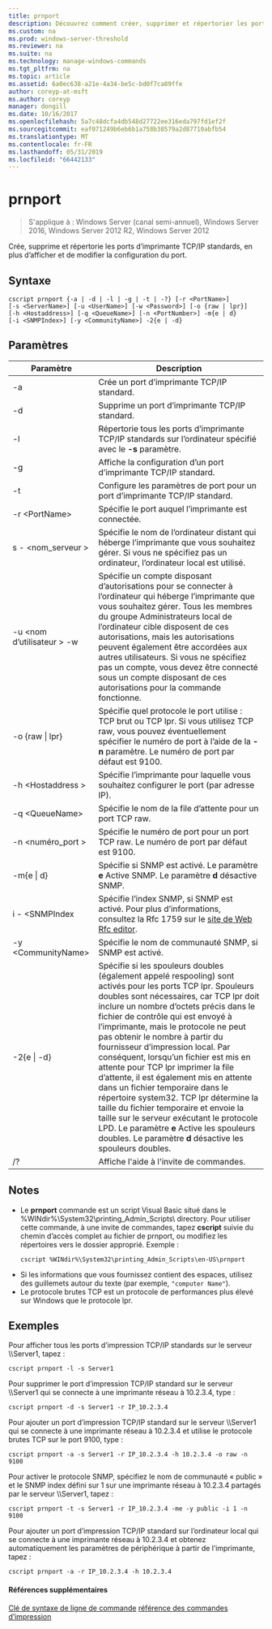 ```yaml
---
title: prnport
description: Découvrez comment créer, supprimer et répertorier les ports d’imprimante.
ms.custom: na
ms.prod: windows-server-threshold
ms.reviewer: na
ms.suite: na
ms.technology: manage-windows-commands
ms.tgt_pltfrm: na
ms.topic: article
ms.assetid: 6a0ec638-a21e-4a34-be5c-bd0f7ca89ffe
author: coreyp-at-msft
ms.author: coreyp
manager: dongill
ms.date: 10/16/2017
ms.openlocfilehash: 5a7c48dcfa4db548d27722ee316eda797fd1ef2f
ms.sourcegitcommit: eaf071249b6eb6b1a758b38579a2d87710abfb54
ms.translationtype: MT
ms.contentlocale: fr-FR
ms.lasthandoff: 05/31/2019
ms.locfileid: "66442133"
---
```

# <a name="prnport"></a>prnport

>S'applique à : Windows Server (canal semi-annuel), Windows Server 2016, Windows Server 2012 R2, Windows Server 2012

Crée, supprime et répertorie les ports d’imprimante TCP/IP standards, en plus d’afficher et de modifier la configuration du port.

## <a name="syntax"></a>Syntaxe
```
cscript prnport {-a | -d | -l | -g | -t | -?} [-r <PortName>] 
[-s <ServerName>] [-u <UserName>] [-w <Password>] [-o {raw | lpr}] 
[-h <Hostaddress>] [-q <QueueName>] [-n <PortNumber>] -m{e | d} 
[-i <SNMPIndex>] [-y <CommunityName>] -2{e | -d}
```

## <a name="parameters"></a>Paramètres

|          Paramètre           |                                                                                                                                                                                                                                                                                                     Description                                                                                                                                                                                                                                                                                                      |
|------------------------------|----------------------------------------------------------------------------------------------------------------------------------------------------------------------------------------------------------------------------------------------------------------------------------------------------------------------------------------------------------------------------------------------------------------------------------------------------------------------------------------------------------------------------------------------------------------------------------------------------------------------|
|              -a              |                                                                                                                                                                                                                                                                                       Crée un port d’imprimante TCP/IP standard.                                                                                                                                                                                                                                                                                        |
|              -d              |                                                                                                                                                                                                                                                                                       Supprime un port d’imprimante TCP/IP standard.                                                                                                                                                                                                                                                                                        |
|              -l              |                                                                                                                                                                                                                                                             Répertorie tous les ports d’imprimante TCP/IP standards sur l’ordinateur spécifié avec le **-s** paramètre.                                                                                                                                                                                                                                                             |
|              -g              |                                                                                                                                                                                                                                                                            Affiche la configuration d’un port d’imprimante TCP/IP standard.                                                                                                                                                                                                                                                                             |
|              -t              |                                                                                                                                                                                                                                                                           Configure les paramètres de port pour un port d’imprimante TCP/IP standard.                                                                                                                                                                                                                                                                           |
|        -r \<PortName>        |                                                                                                                                                                                                                                                                                Spécifie le port auquel l’imprimante est connectée.                                                                                                                                                                                                                                                                                 |
|       s - \<nom_serveur >       |                                                                                                                                                                                                                               Spécifie le nom de l’ordinateur distant qui héberge l’imprimante que vous souhaitez gérer. Si vous ne spécifiez pas un ordinateur, l’ordinateur local est utilisé.                                                                                                                                                                                                                                |
| -u \<nom d’utilisateur > -w <Password> |                                                                                                              Spécifie un compte disposant d’autorisations pour se connecter à l’ordinateur qui héberge l’imprimante que vous souhaitez gérer. Tous les membres du groupe Administrateurs local de l’ordinateur cible disposent de ces autorisations, mais les autorisations peuvent également être accordées aux autres utilisateurs. Si vous ne spécifiez pas un compte, vous devez être connecté sous un compte disposant de ces autorisations pour la commande fonctionne.                                                                                                               |
|     -o {raw &#124; lpr}      |                                                                                                                                                                                                              Spécifie quel protocole le port utilise : TCP brut ou TCP lpr. Si vous utilisez TCP raw, vous pouvez éventuellement spécifier le numéro de port à l’aide de la **- n** paramètre. Le numéro de port par défaut est 9100.                                                                                                                                                                                                              |
|      -h \<Hostaddress >       |                                                                                                                                                                                                                                                                   Spécifie l’imprimante pour laquelle vous souhaitez configurer le port (par adresse IP).                                                                                                                                                                                                                                                                    |
|       -q \<QueueName>        |                                                                                                                                                                                                                                                                                     Spécifie le nom de la file d’attente pour un port TCP raw.                                                                                                                                                                                                                                                                                     |
|       -n \<numéro_port >       |                                                                                                                                                                                                                                                                    Spécifie le numéro de port pour un port TCP raw. Le numéro de port par défaut est 9100.                                                                                                                                                                                                                                                                    |
|        -m{e &#124; d}        |                                                                                                                                                                                                                                                       Spécifie si SNMP est activé. Le paramètre **e** Active SNMP. Le paramètre **d** désactive SNMP.                                                                                                                                                                                                                                                        |
|        i - \<SNMPIndex        |                                                                                                                                                                                                                             Spécifie l’index SNMP, si SNMP est activé. Pour plus d’informations, consultez la Rfc 1759 sur le [site de Web Rfc editor](https://go.microsoft.com/fwlink/?LinkId=569).                                                                                                                                                                                                                              |
|     -y \<CommunityName>      |                                                                                                                                                                                                                                                                                Spécifie le nom de communauté SNMP, si SNMP est activé.                                                                                                                                                                                                                                                                                |
|       -2{e &#124; -d}        | Spécifie si les spouleurs doubles (également appelé respooling) sont activés pour les ports TCP lpr. Spouleurs doubles sont nécessaires, car TCP lpr doit inclure un nombre d’octets précis dans le fichier de contrôle qui est envoyé à l’imprimante, mais le protocole ne peut pas obtenir le nombre à partir du fournisseur d’impression local. Par conséquent, lorsqu’un fichier est mis en attente pour TCP lpr imprimer la file d’attente, il est également mis en attente dans un fichier temporaire dans le répertoire system32. TCP lpr détermine la taille du fichier temporaire et envoie la taille sur le serveur exécutant le protocole LPD. Le paramètre **e** Active les spouleurs doubles. Le paramètre **d** désactive les spouleurs doubles. |
|              /?              |                                                                                                                                                                                                                                                                                         Affiche l'aide à l'invite de commandes.                                                                                                                                                                                                                                                                                         |

## <a name="remarks"></a>Notes
-   Le **prnport** commande est un script Visual Basic situé dans le %WINdir%\System32\printing_Admin_Scripts\\ <language> directory. Pour utiliser cette commande, à une invite de commandes, tapez **cscript** suivie du chemin d’accès complet au fichier de prnport, ou modifiez les répertoires vers le dossier approprié. Exemple :
    ```
    cscript %WINdir%\System32\printing_Admin_Scripts\en-US\prnport
    ```
-   Si les informations que vous fournissez contient des espaces, utilisez des guillemets autour du texte (par exemple, `"computer Name"`).
-   Le protocole brutes TCP est un protocole de performances plus élevé sur Windows que le protocole lpr.

## <a name="BKMK_examples"></a>Exemples
Pour afficher tous les ports d’impression TCP/IP standards sur le serveur \\\Server1, tapez :
```
cscript prnport -l -s Server1
```
Pour supprimer le port d’impression TCP/IP standard sur le serveur \\\Server1 qui se connecte à une imprimante réseau à 10.2.3.4, type :
```
cscript prnport -d -s Server1 -r IP_10.2.3.4
```
Pour ajouter un port d’impression TCP/IP standard sur le serveur \\\Server1 qui se connecte à une imprimante réseau à 10.2.3.4 et utilise le protocole brutes TCP sur le port 9100, type :
```
cscript prnport -a -s Server1 -r IP_10.2.3.4 -h 10.2.3.4 -o raw -n 9100
```
Pour activer le protocole SNMP, spécifiez le nom de communauté « public » et le SNMP index défini sur 1 sur une imprimante réseau à 10.2.3.4 partagés par le serveur \\\Server1, tapez :
```
cscript prnport -t -s Server1 -r IP_10.2.3.4 -me -y public -i 1 -n 9100
```
Pour ajouter un port d’impression TCP/IP standard sur l’ordinateur local qui se connecte à une imprimante réseau à 10.2.3.4 et obtenez automatiquement les paramètres de périphérique à partir de l’imprimante, tapez :
```
cscript prnport -a -r IP_10.2.3.4 -h 10.2.3.4
```

#### <a name="additional-references"></a>Références supplémentaires
[Clé de syntaxe de ligne de commande](command-line-syntax-key.md)
[référence des commandes d’impression](print-command-reference.md)
